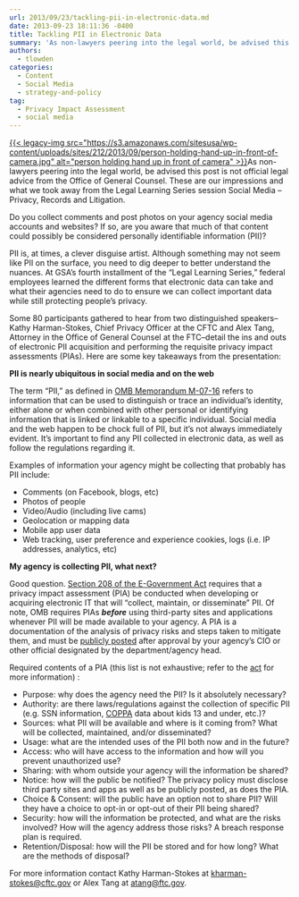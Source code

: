 ```yaml
---
url: 2013/09/23/tackling-pii-in-electronic-data.md
date: 2013-09-23 18:11:36 -0400
title: Tackling PII in Electronic Data
summary: 'As non-lawyers peering into the legal world, be advised this post is not official legal advice from the Office of General Counsel. These are our impressions and what we took away from the Legal Learning Series session Social Media &#8211; Privacy, Records and Litigation.'
authors:
  - tlowden
categories:
  - Content
  - Social Media
  - strategy-and-policy
tag:
  - Privacy Impact Assessment
  - social media
---
```


<p dir="ltr">
  <a href="https://s3.amazonaws.com/sitesusa/wp-content/uploads/sites/212/2013/09/person-holding-hand-up-in-front-of-camera.jpg">{{< legacy-img src="https://s3.amazonaws.com/sitesusa/wp-content/uploads/sites/212/2013/09/person-holding-hand-up-in-front-of-camera.jpg" alt="person holding hand up in front of camera" >}}</a>As non-lawyers peering into the legal world, be advised this post is not official legal advice from the Office of General Counsel. These are our impressions and what we took away from the Legal Learning Series session Social Media &#8211; Privacy, Records and Litigation.
</p>

<p dir="ltr">
  Do you collect comments and post photos on your agency social media accounts and websites? If so, are you aware that much of that content could possibly be considered personally identifiable information (PII)?
</p>

<p dir="ltr">
  PII is, at times, a clever disguise artist. Although something may not seem like PII on the surface, you need to dig deeper to better understand the nuances.  At GSA’s fourth installment of the “Legal Learning Series,” federal employees learned the different forms that electronic data can take and what their agencies need to do to ensure we can collect important data while still protecting people’s privacy.
</p>

<p dir="ltr">
  Some 80 participants gathered to hear from two distinguished speakers&#8211;Kathy Harman-Stokes, Chief Privacy Officer at the CFTC and Alex Tang, Attorney in the Office of General Counsel at the FTC&#8211;detail the ins and outs of electronic PII acquisition and performing the requisite privacy impact assessments (PIAs). Here are some key takeaways from the presentation:
</p>

<p dir="ltr">
  <strong>PII is nearly ubiquitous in social media and on the web</strong>
</p>

<p dir="ltr">
  The term “PII,” as defined in <a href="http://www.whitehouse.gov/sites/default/files/omb/memoranda/fy2007/m07-16.pdf">OMB Memorandum M-07-16</a> refers to information that can be used to distinguish or trace an individual’s identity, either alone or when combined with other personal or identifying information that is linked or linkable to a specific individual. Social media and the web happen to be chock full of PII, but it’s not always immediately evident. It’s important to find any PII collected in electronic data, as well as follow the regulations regarding it.
</p>

<p dir="ltr">
  Examples of information your agency might be collecting that probably has PII include:
</p>

  * Comments (on Facebook, blogs, etc)
  * Photos of people
  * Video/Audio (including live cams)
  * Geolocation or mapping data
  * Mobile app user data
  * Web tracking, user preference and experience cookies, logs (i.e. IP addresses, analytics, etc)

<p dir="ltr">
  <strong>My agency is collecting PII, what next?</strong>
</p>

<p dir="ltr">
  Good question. <a href="http://www.whitehouse.gov/omb/memoranda_m03-22#b">Section 208 of the E-Government Act</a> requires that a privacy impact assessment (PIA) be conducted when developing or acquiring electronic IT that will “collect, maintain, or disseminate” PII. Of note, OMB requires PIAs <em><strong>before</strong></em> using third-party sites and applications whenever PII will be made available to your agency. A PIA is a documentation of the analysis of privacy risks and steps taken to mitigate them, and must be <a href="http://www.gsa.gov/portal/content/102237">publicly posted</a> after approval by your agency’s CIO or other official designated by the department/agency head.
</p>

<p dir="ltr">
  Required contents of a PIA (this list is not exhaustive; refer to the <a href="http://www.whitehouse.gov/omb/memoranda_m03-22#b">act</a> for more information) :
</p>

  * Purpose: why does the agency need the PII? Is it absolutely necessary?
  * Authority: are there laws/regulations against the collection of specific PII (e.g. SSN information, [COPPA](http://www.ftc.gov/ogc/coppa1.htm) data about kids 13 and under, etc.)?
  * Sources: what PII will be available and where is it coming from? What will be collected, maintained, and/or disseminated?
  * Usage: what are the intended uses of the PII both now and in the future?
  * Access: who will have access to the information and how will you prevent unauthorized use?
  * Sharing: with whom outside your agency will the information be shared?
  * Notice: how will the public be notified? The privacy policy must disclose third party sites and apps as well as be publicly posted, as does the PIA.
  * Choice & Consent: will the public have an option not to share PII? Will they have a choice to opt-in or opt-out of their PII being shared?
  * Security: how will the information be protected, and what are the risks involved? How will the agency address those risks? A breach response plan is required.
  * Retention/Disposal: how will the PII be stored and for how long? What are the methods of disposal?

<p dir="ltr">
  For more information contact Kathy Harman-Stokes at <a href="mailto:kharman-stokes@cftc.gov">kharman-stokes@cftc.gov</a> or Alex Tang at <a href="mailto:atang@ftc.gov">atang@ftc.gov</a>.
</p>

<p dir="ltr">